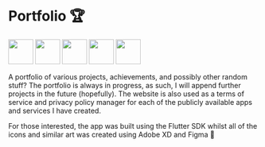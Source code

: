
# Portfolio 🏆
<p float="left">
<img src="https://user-images.githubusercontent.com/31239471/115019428-7db3b600-9eb9-11eb-9e6a-49004b76cd02.png" width="50">
<img src="https://user-images.githubusercontent.com/31239471/115019384-712f5d80-9eb9-11eb-801a-e56337f16c36.png" width="50">
<img src="https://user-images.githubusercontent.com/31239471/115019371-6bd21300-9eb9-11eb-911c-b48d978dbd1e.png" width="50">
<img src="https://user-images.githubusercontent.com/31239471/115019384-712f5d80-9eb9-11eb-801a-e56337f16c36.png" width="50">
<img src="https://user-images.githubusercontent.com/31239471/115019382-6f659a00-9eb9-11eb-9519-9452863fd591.png" width="50">
</p>

A portfolio of various projects, achievements, and possibly other random stuff? The portfolio is always in progress, as such, I will append further projects in the future (hopefully). The website is also used as a terms of service and privacy policy manager for each of the publicly available apps and services I have created. 

For those interested, the app was built using the Flutter SDK whilst all of the icons and similar art was created using Adobe XD and Figma 🎨
